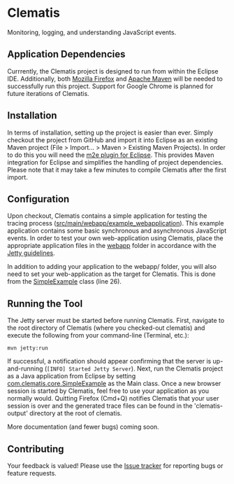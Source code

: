 Clematis
=====

Monitoring, logging, and understanding JavaScript events.

## Application Dependencies

Currrently, the Clematis project is designed to run from within the Eclipse IDE. Additionally, both [Mozilla Firefox](http://www.mozilla.org/en-US/firefox/new/) and [Apache Maven](http://maven.apache.org/download.cgi) will be needed to successfully run this project. Support for Google Chrome is planned for future iterations of Clematis.

## Installation

In terms of installation, setting up the project is easier than ever. Simply checkout the project from GitHub and import it into Eclipse as an existing Maven project (File > Import... > Maven > Existing Maven Projects). In order to do this you will need the [m2e plugin for Eclipse](http://eclipse.org/m2e/download/). This provides Maven integration for Eclipse and simplifies the handling of project dependencies. Please note that it may take a few minutes to compile Clematis after the first import.

## Configuration

Upon checkout, Clematis contains a simple application for testing the tracing process ([src/main/webapp/example\_webapplication](https://github.com/saltlab/clematis/tree/master/src/main/webapp/example_webapplication)). This example application contains some basic synchronous and asynchronous JavaScript events. In order to test your own web-application using Clematis, place the appropriate application files in the [webapp](https://github.com/saltlab/clematis/tree/master/src/main/webapp/) folder in accordance with the [Jetty guidelines](http://wiki.eclipse.org/Jetty/Howto/Deploy_Web_Applications).

In addition to adding your application to the webapp/ folder, you will also need to set your web-application as the target for Clematis. This is done from the [SimpleExample](https://github.com/saltlab/clematis/blob/master/src/main/java/com/clematis/core/SimpleExample.java) class (line 26). 

## Running the Tool 

The Jetty server must be started before running Clematis. First, navigate to the root directory of Clematis (where you checked-out clematis) and execute the following from your command-line (Terminal, etc.):

```
mvn jetty:run
```

If successful, a notification should appear confirming that the server is up-and-running (``[INFO] Started Jetty Server``). Next, run the Clematis project as a Java application from Eclipse by setting [com.clematis.core.SimpleExample](https://github.com/saltlab/clematis/blob/master/src/main/java/com/clematis/core/SimpleExample.java) as the Main class. Once a new browser session is started by Clematis, feel free to use your application as you normally would. Quitting Firefox (Cmd+Q) notifies Clematis that your user session is over and the generated trace files can be found in the 'clematis-output' directory at the root of clematis.

More documentation (and fewer bugs) coming soon.

## Contributing

Your feedback is valued! Please use the [Issue tracker](https://github.com/saltlab/clematis/issues) for reporting bugs or feature requests.




